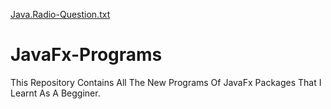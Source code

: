 [Java.Radio-Question.txt](https://github.com/XSuhaniSinghX/JavaFx-Programs/files/10054020/Java.Radio-Question.txt)
# JavaFx-Programs
This Repository Contains All The New Programs Of JavaFx Packages That I Learnt As A Begginer.
